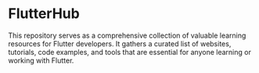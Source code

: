 # FlutterHub
This repository serves as a comprehensive collection of valuable learning resources for Flutter developers. It gathers a curated list of websites, tutorials, code examples, and tools that are essential for anyone learning or working with Flutter.
